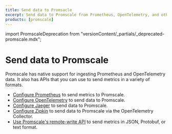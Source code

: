 ```yaml
---
title: Send data to Promsacle
excerpt: Send data to Promscale from Prometheus, OpenTelemetry, and other tools
products: [promscale]
---
```


import PromscaleDeprecation from "versionContent/_partials/_deprecated-promscale.mdx";

# Send data to Promscale

<PromscaleDeprecation />

Promscale has native support for ingesting Prometheus and OpenTelemetry data.
It also has APIs that you can use to send metrics in a variety of formats.

*   [Configure Prometheus][configure-prometheus] to send metrics to Promscale.
*   [Configure OpenTelemetry][configure-opentelemetry] to send data to Promscale.
*   [Configure Jaeger][configure-jaeger] to send data to Promscale.
*   [Configure Zipkin][configure-zipkin] to send data to Promscale via the
    OpenTelemetry Collector.
*   [Use Promscale's remote-write API][promscale-write-api] to send metrics in
    JSON, Protobuf, or text format.

[configure-jaeger]: /promscale/:currentVersion:/send-data/jaeger/
[configure-opentelemetry]: /promscale/:currentVersion:/send-data/opentelemetry/
[configure-prometheus]: /promscale/:currentVersion:/send-data/prometheus/
[configure-zipkin]: /promscale/:currentVersion:/send-data/zipkin/
[promscale-write-api]: /promscale/:currentVersion:/send-data/remote-write/
